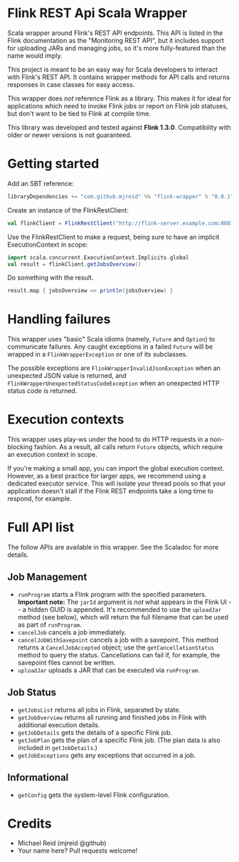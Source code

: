 # Flink REST Api Scala Wrapper 

Scala wrapper around Flink's REST API endpoints. This API is listed in the Flink documentation as the
"Monitoring REST API", but it includes support for uploading JARs and managing jobs, so it's more fully-featured
than the name would imply.

This project is meant to be an easy way for Scala developers to interact with Flink's REST API. It contains wrapper
methods for API calls and returns responses in case classes for easy access.

This wrapper does *not* reference Flink as a library. This makes it for ideal for applications which need to invoke
Flink jobs or report on Flink job statuses, but don't want to be tied to Flink at compile time.

This library was developed and tested against **Flink 1.3.0**. Compatibility with older or newer versions is not
guaranteed.

# Getting started

Add an SBT reference:

```scala
libraryDependencies += "com.github.mjreid" %% "flink-wrapper" % "0.0.1"
```

Create an instance of the FlinkRestClient:

```scala
val flinkClient = FlinkRestClient("http://flink-server.example.com:8081/")
```

Use the FlinkRestClient to make a request, being sure to have an implicit ExecutionContext in scope:

```scala
import scala.concurrent.ExecutionContext.Implicits.global
val result = flinkClient.getJobsOverview()
```

Do something with the result.

```scala
result.map { jobsOverview => println(jobsOverview) }
```

# Handling failures

This wrapper uses "basic" Scala idioms (namely, `Future` and `Option`) to communicate failures. Any caught exceptions in
a failed `Future` will be wrapped in a `FlinkWrapperException` or one of its subclasses.

The possible exceptions are `FlinkWrapperInvalidJsonException` when an unexpected JSON value is returned, and
`FlinkWrapperUnexpectedStatusCodeException` when an unexpected HTTP status code is returned.

# Execution contexts

This wrapper uses play-ws under the hood to do HTTP requests in a non-blocking fashion. As a result, all calls return
`Future` objects, which require an execution context in scope.

If you're making a small app, you can import the global execution context. However, as a best practice for larger apps,
we recommend using a dedicated executor service. This will isolate your thread pools so that your application doesn't
stall if the Flink REST endpoints take a long time to respond, for example.

# Full API list

The follow APIs are available in this wrapper. See the Scaladoc for more details.

## Job Management

* `runProgram` starts a Flink program with the specified parameters. **Important note:** The `jarId` argument is *not*
what appears in the Flink UI -- a hidden GUID is appended. It's recommended to use the `uploadJar` method (see below),
which will return the full filename that can be used as part of `runProgram`.
* `cancelJob` cancels a job immediately.
* `cancelJobWithSavepoint` cancels a job with a savepoint. This method returns a `CancelJobAccepted` object; use the
`getCancellationStatus` method to query the status. Cancellations can fail if, for example, the savepoint files cannot
be written.
* `uploadJar` uploads a JAR that can be executed via `runProgram`.

## Job Status

* `getJobsList` returns all jobs in Flink, separated by state.
* `getJobOverview` returns all running and finished jobs in Flink with additional execution details.
* `getJobDetails` gets the details of a specific Flink job.
* `getJobPlan` gets the plan of a specific Flink job. (The plan data is also included in `getJobDetails`.)
* `getJobExceptions` gets any exceptions that occurred in a job.

## Informational

* `getConfig` gets the system-level Flink configuration.

# Credits

- Michael Reid (mjreid @github)
- Your name here? Pull requests welcome!